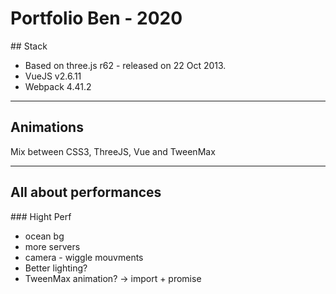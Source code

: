 # Portfolio Ben - 2020

## Stack

- Based on three.js r62 - released on 22 Oct 2013.
- VueJS v2.6.11
- Webpack 4.41.2

---

## Animations

Mix between CSS3, ThreeJS, Vue and TweenMax

---

## All about performances

### Hight Perf
- ocean bg
- more servers
- camera - wiggle mouvments
- Better lighting?
- TweenMax animation? -> import + promise
